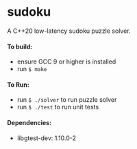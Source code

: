 # sudoku

A C++20 low-latency sudoku puzzle solver.

#### To build:
- ensure GCC 9 or higher is installed
- run `$ make`

#### To Run:
- run `$ ./solver` to run puzzle solver
- run `$ ./test` to run unit tests

#### Dependencies:
- libgtest-dev: 1.10.0-2
